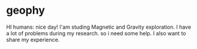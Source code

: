 # geophy
HI humans:
nice day! I'am studing Magnetic and Gravity exploration. I have a lot of problems during my research.
so i need some help. I also want to share my experience.
